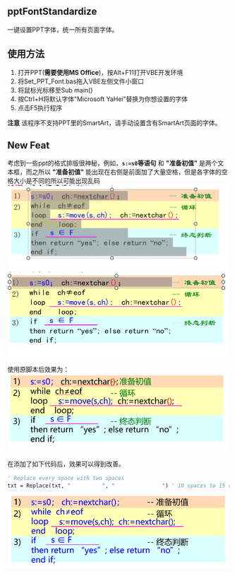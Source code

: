 ## pptFontStandardize
一键设置PPT字体，统一所有页面字体。

## 使用方法
1. 打开PPT(**需要使用MS Office**)，按Alt+F11打开VBE开发环境
2. 将Set_PPT_Font.bas拖入VBE左侧文件小窗口
3. 将鼠标光标移至Sub main()
4. 按Ctrl+H将默认字体"Microsoft YaHei"替换为你想设置的字体
5. 点击F5执行程序

**注意**
该程序不支持PPT里的SmartArt，请手动设置含有SmartArt页面的字体。

## New Feat

考虑到一些ppt的格式排版很神秘，例如，**`s:=s0`等语句** 和 **"准备初值"** 是两个文本框，而之所以 **"准备初值"** 能出现在右侧是前面加了大量空格，但是各字体的空格大小是不同的所以可能出现乱码
![代码语句](images/image2.png)
!["准备初值"](images/image1.png)

使用原脚本后效果为：
![Before](images/image3.png)

在添加了如下代码后，效果可以得到改善。

```vb
' Replace every space with two spaces
txt = Replace(txt, "          ", "               ") ' 10 spaces to 15 spaces
```

![After](images/image4.png)
